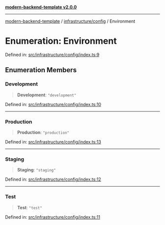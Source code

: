 [**modern-backend-template v2.0.0**](../../../README.md)

***

[modern-backend-template](../../../modules.md) / [infrastructure/config](../README.md) / Environment

# Enumeration: Environment

Defined in: [src/infrastructure/config/index.ts:9](https://github.com/maemreyo/saas-4cus-nodejs/blob/2a5b3f3aa11335dfa561e80e1feabb8e6084261e/src/infrastructure/config/index.ts#L9)

## Enumeration Members

### Development

> **Development**: `"development"`

Defined in: [src/infrastructure/config/index.ts:10](https://github.com/maemreyo/saas-4cus-nodejs/blob/2a5b3f3aa11335dfa561e80e1feabb8e6084261e/src/infrastructure/config/index.ts#L10)

***

### Production

> **Production**: `"production"`

Defined in: [src/infrastructure/config/index.ts:13](https://github.com/maemreyo/saas-4cus-nodejs/blob/2a5b3f3aa11335dfa561e80e1feabb8e6084261e/src/infrastructure/config/index.ts#L13)

***

### Staging

> **Staging**: `"staging"`

Defined in: [src/infrastructure/config/index.ts:12](https://github.com/maemreyo/saas-4cus-nodejs/blob/2a5b3f3aa11335dfa561e80e1feabb8e6084261e/src/infrastructure/config/index.ts#L12)

***

### Test

> **Test**: `"test"`

Defined in: [src/infrastructure/config/index.ts:11](https://github.com/maemreyo/saas-4cus-nodejs/blob/2a5b3f3aa11335dfa561e80e1feabb8e6084261e/src/infrastructure/config/index.ts#L11)

